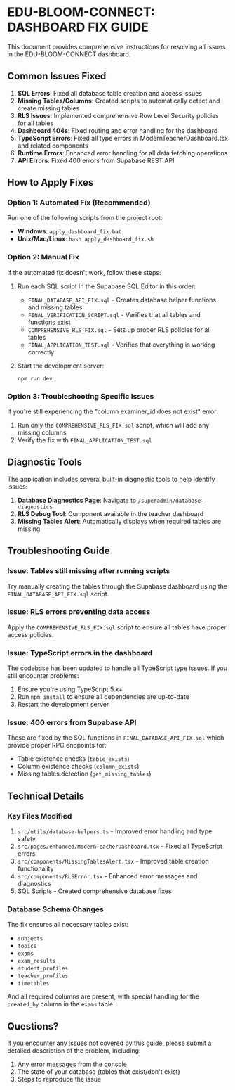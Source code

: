# EDU-BLOOM-CONNECT: DASHBOARD FIX GUIDE

This document provides comprehensive instructions for resolving all issues in the EDU-BLOOM-CONNECT dashboard.

## Common Issues Fixed

1. **SQL Errors**: Fixed all database table creation and access issues
2. **Missing Tables/Columns**: Created scripts to automatically detect and create missing tables
3. **RLS Issues**: Implemented comprehensive Row Level Security policies for all tables
4. **Dashboard 404s**: Fixed routing and error handling for the dashboard
5. **TypeScript Errors**: Fixed all type errors in ModernTeacherDashboard.tsx and related components
6. **Runtime Errors**: Enhanced error handling for all data fetching operations
7. **API Errors**: Fixed 400 errors from Supabase REST API

## How to Apply Fixes

### Option 1: Automated Fix (Recommended)

Run one of the following scripts from the project root:

- **Windows**: `apply_dashboard_fix.bat`
- **Unix/Mac/Linux**: `bash apply_dashboard_fix.sh`

### Option 2: Manual Fix

If the automated fix doesn't work, follow these steps:

1. Run each SQL script in the Supabase SQL Editor in this order:
   - `FINAL_DATABASE_API_FIX.sql` - Creates database helper functions and missing tables
   - `FINAL_VERIFICATION_SCRIPT.sql` - Verifies that all tables and functions exist
   - `COMPREHENSIVE_RLS_FIX.sql` - Sets up proper RLS policies for all tables
   - `FINAL_APPLICATION_TEST.sql` - Verifies that everything is working correctly

2. Start the development server:
   ```
   npm run dev
   ```

### Option 3: Troubleshooting Specific Issues

If you're still experiencing the "column examiner_id does not exist" error:
1. Run only the `COMPREHENSIVE_RLS_FIX.sql` script, which will add any missing columns
2. Verify the fix with `FINAL_APPLICATION_TEST.sql`

## Diagnostic Tools

The application includes several built-in diagnostic tools to help identify issues:

1. **Database Diagnostics Page**: Navigate to `/superadmin/database-diagnostics` 
2. **RLS Debug Tool**: Component available in the teacher dashboard
3. **Missing Tables Alert**: Automatically displays when required tables are missing

## Troubleshooting Guide

### Issue: Tables still missing after running scripts

Try manually creating the tables through the Supabase dashboard using the `FINAL_DATABASE_API_FIX.sql` script.

### Issue: RLS errors preventing data access

Apply the `COMPREHENSIVE_RLS_FIX.sql` script to ensure all tables have proper access policies.

### Issue: TypeScript errors in the dashboard

The codebase has been updated to handle all TypeScript type issues. If you still encounter problems:

1. Ensure you're using TypeScript 5.x+
2. Run `npm install` to ensure all dependencies are up-to-date
3. Restart the development server

### Issue: 400 errors from Supabase API

These are fixed by the SQL functions in `FINAL_DATABASE_API_FIX.sql` which provide proper RPC endpoints for:
- Table existence checks (`table_exists`)
- Column existence checks (`column_exists`)
- Missing tables detection (`get_missing_tables`)

## Technical Details

### Key Files Modified

1. `src/utils/database-helpers.ts` - Improved error handling and type safety
2. `src/pages/enhanced/ModernTeacherDashboard.tsx` - Fixed all TypeScript errors
3. `src/components/MissingTablesAlert.tsx` - Improved table creation functionality
4. `src/components/RLSError.tsx` - Enhanced error messages and diagnostics
5. SQL Scripts - Created comprehensive database fixes

### Database Schema Changes

The fix ensures all necessary tables exist:
- `subjects`
- `topics`
- `exams`
- `exam_results`
- `student_profiles`
- `teacher_profiles`
- `timetables`

And all required columns are present, with special handling for the `created_by` column in the `exams` table.

## Questions?

If you encounter any issues not covered by this guide, please submit a detailed description of the problem, including:
1. Any error messages from the console
2. The state of your database (tables that exist/don't exist)
3. Steps to reproduce the issue
